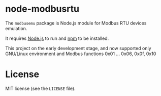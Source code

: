 # node-modbusrtu

The `modbusemu` package is Node.js module for Modbus RTU devices emulation.

It requires [Node.js](http://nodejs.org/) to run and [npm](https://www.npmjs.org/) to be installed.

This project on the early development stage, and now supported only GNU/Linux environment and Modbus functions 0x01 ... 0x06, 0x0f, 0x10  

# License

MIT license (see the `LICENSE` file).